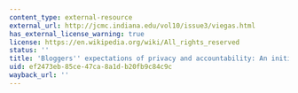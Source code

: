 ```yaml
---
content_type: external-resource
external_url: http://jcmc.indiana.edu/vol10/issue3/viegas.html
has_external_license_warning: true
license: https://en.wikipedia.org/wiki/All_rights_reserved
status: ''
title: 'Bloggers'' expectations of privacy and accountability: An initial survey'
uid: ef2473eb-85ce-47ca-8a1d-b20fb9c84c9c
wayback_url: ''
---
```

